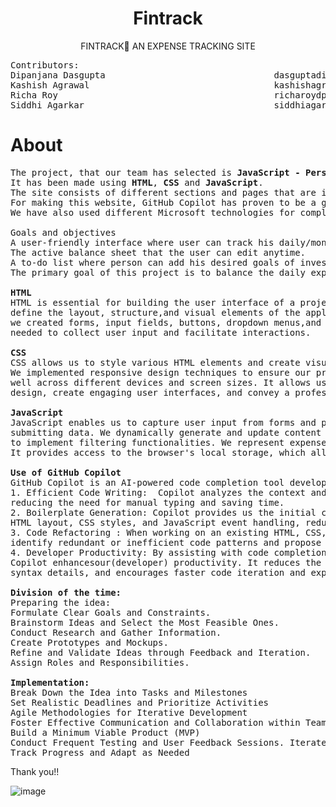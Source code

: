 <div align="center">
  
# Fintrack  
</div>

<div align="center">
  
 FINTRACK AN EXPENSE TRACKING SITE   
</div>

<pre>
Contributors:                                               E-mail:
Dipanjana Dasgupta                                dasguptadipanjana704@gmail.com                                     
Kashish Agrawal                                   kashishagrawal883@gmail.com
Richa Roy                                         richaroydps@gmail.com 
Siddhi Agarkar                                    siddhiagarkar1203@gmail.com  
</pre>

# About
<pre>
The project, that our team has selected is <b>JavaScript - Personal Finance Tracker.</b>
It has been made using <b>HTML</b>, <b>CSS</b> and <b>JavaScript</b>.
The site consists of different sections and pages that are interrelated.
For making this website, GitHub Copilot has proven to be a great asset for us.
We have also used different Microsoft technologies for completing this project.

Goals and objectives
A user-friendly interface where user can track his daily/monthly income or expenditures.
The active balance sheet that the user can edit anytime.
A to-do list where person can add his desired goals of investments, if any.
The primary goal of this project is to balance the daily expenditures of the person for the better future. 

<strong>HTML</strong>
HTML is essential for building the user interface of a project. It allows us to 
define the layout, structure,and visual elements of the application. Using HTML 
we created forms, input fields, buttons, dropdown menus,and other UI components 
needed to collect user input and facilitate interactions.

<strong>CSS</strong>
CSS allows us to style various HTML elements and create visually appealing designs. 
We implemented responsive design techniques to ensure our project looks and functions 
well across different devices and screen sizes. It allows us to customize the project's 
design, create engaging user interfaces, and convey a professional image.

<strong>JavaScript</strong>
JavaScript enables us to capture user input from forms and perform validation before 
submitting data. We dynamically generate and update content on the website. It is used 
to implement filtering functionalities. We represent expense categories through pie charts. 
It provides access to the browser's local storage, which allows us to store data on the user's device.

<b>Use of GitHub Copilot</b>
GitHub Copilot is an AI-powered code completion tool developed by GitHub and OpenAI. 
1. Efficient Code Writing:  Copilot analyzes the context and suggests relevant code snippets,
reducing the need for manual typing and saving time. 
2. Boilerplate Generation: Copilot provides us the initial code structures, including basic 
HTML layout, CSS styles, and JavaScript event handling, reducing repetitive manual setup. 
3. Code Refactoring : When working on an existing HTML, CSS, or JavaScript codebase, Copilot 
identify redundant or inefficient code patterns and propose more optimized alternatives. 
4. Developer Productivity: By assisting with code completion and offering intelligent suggestions, 
Copilot enhancesour(developer) productivity. It reduces the cognitive load associated with remembering 
syntax details, and encourages faster code iteration and experimentation.

<b>Division of the time:</b>
Preparing the idea:
Formulate Clear Goals and Constraints.
Brainstorm Ideas and Select the Most Feasible Ones.
Conduct Research and Gather Information.
Create Prototypes and Mockups.
Refine and Validate Ideas through Feedback and Iteration. 
Assign Roles and Responsibilities.

<b>Implementation:</b>
Break Down the Idea into Tasks and Milestones
Set Realistic Deadlines and Prioritize Activities
Agile Methodologies for Iterative Development
Foster Effective Communication and Collaboration within Teams
Build a Minimum Viable Product (MVP)
Conduct Frequent Testing and User Feedback Sessions. Iterate and Refine the Solution based on Feedback
Track Progress and Adapt as Needed
</pre>

Thank you!!

![image](https://github.com/Dipanjana25/microsoft_copilot_hackathon_finance_tracker/assets/96725005/cbf35bf4-59a3-4cfb-9935-b0d4d3ad6bb0)

